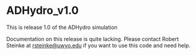 # ADHydro_v1.0
This is release 1.0 of the ADHydro simulation

Documentation on this release is quite lacking.  Please contact Robert Steinke at rsteinke@uwyo.edu if you want to use this code and need help.
